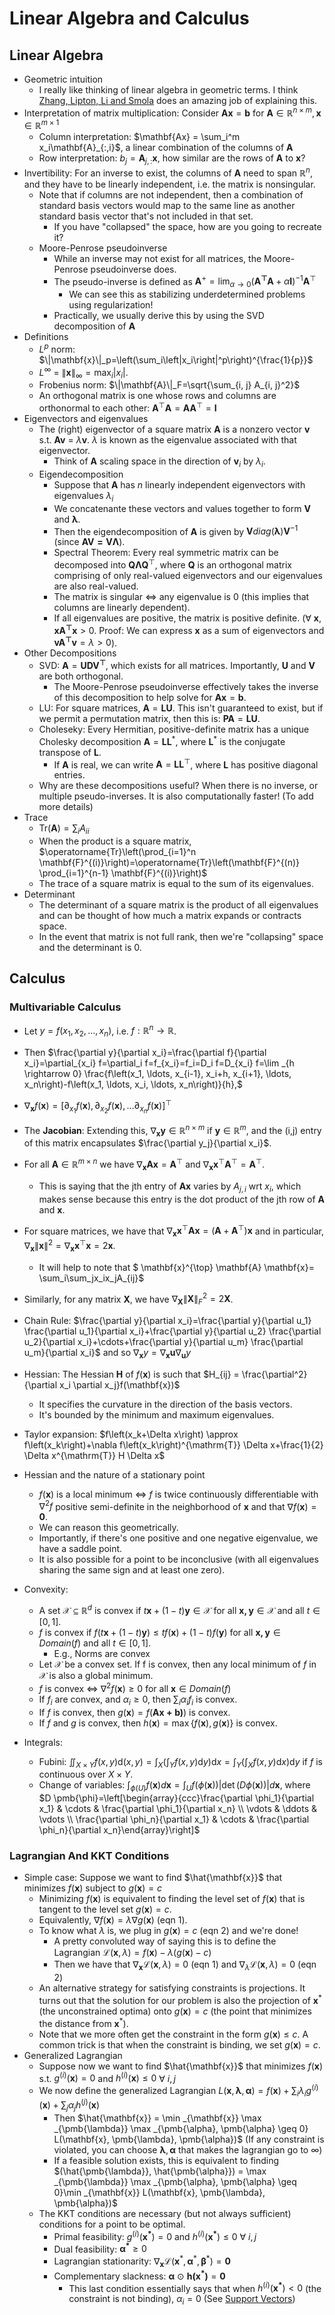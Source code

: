 # Linear Algebra and Calculus

## Linear Algebra
- Geometric intuition
  - I really like thinking of linear algebra in geometric terms. I think [Zhang, Lipton, Li and Smola](http://d2l.ai/chapter_appendix-mathematics-for-deep-learning/geometry-linear-algebraic-ops.html) does an amazing job of explaining this.
- Interpretation of matrix multiplication: Consider $\mathbf{Ax} = \mathbf{b}$ for $\mathbf{A} \in \mathbb{R}^{n \times m}, \mathbf{x} \in \mathbb{R}^{m \times 1}$
  - Column interpretation: $\mathbf{Ax} = \sum_i^m x_i\mathbf{A}_{:,i}$, a linear combination of the columns of $\mathbf{A}$ 
  - Row interpretation: $b_j = \mathbf{A}_{j,:}\mathbf{x}$, how similar are the rows of $\mathbf{A}$ to $\mathbf{x}$?
- Invertibility: For an inverse to exist, the columns of $\mathbf{A}$ need to span $\mathbb{R}^n$, and they have to be linearly independent, i.e. the matrix is nonsingular.
    - Note that if columns are not independent, then a combination of standard basis vectors would map to the same line as another standard basis vector that's not included in that set.
      - If you have "collapsed" the space, how are you going to recreate it? 
    - Moore-Penrose pseudoinverse
      - While an inverse may not exist for all matrices, the Moore-Penrose pseudoinverse does. 
      - The pseudo-inverse is defined as $\mathbf{A}^+ = \lim_{\alpha \rightarrow 0}(\mathbf{A^\top A} + \alpha\mathbf{I})^{-1}\mathbf{A}^\top$
        - We can see this as stabilizing underdetermined problems using regularization!
      - Practically, we usually derive this by using the SVD decomposition of $\mathbf{A}$
- Definitions
  - $L^p$ norm: $\|\mathbf{x}\|_p=\left(\sum_i\left|x_i\right|^p\right)^{\frac{1}{p}}$
  - $L^{\infty}$ = $\|\mathbf{x}\|_{\infty}=\max _i\left|x_i\right|$.
  - Frobenius norm: $\|\mathbf{A}\|_F=\sqrt{\sum_{i, j} A_{i, j}^2}$
  - An orthogonal matrix is one whose rows and columns are orthonormal to each other: $\mathbf{A}^{\top} \mathbf{A}=\mathbf{A} \mathbf{A}^{\top}=\mathbf{I}$
- Eigenvectors and eigenvalues
  - The (right) eigenvector of a square matrix $\mathbf{A}$ is a nonzero vector $\mathbf{v}$ s.t. $\mathbf{Av}$ = $\lambda\mathbf{v}$. $\lambda$ is known as the eigenvalue associated with that eigenvector.
    - Think of $\mathbf{A}$ scaling space in the direction of $\mathbf{v}_i$ by $\lambda_i$.
  - Eigendecomposition
    - Suppose that $\mathbf{A}$ has $n$ linearly independent eigenvectors with eigenvalues $\lambda_i$
    - We concatenante these vectors and values together to form $\mathbf{V}$ and $\mathbf{\lambda}$.
    - Then the eigendecomposition of $\mathbf{A}$ is given by $\mathbf{V}diag(\mathbf{\lambda})\mathbf{V}^{-1}$ (since $\mathbf{AV=V\Lambda}$).
    - Spectral Theorem: Every real symmetric matrix can be decomposed into $\mathbf{Q}\mathbf{\Lambda}\mathbf{Q}^{\top}$, where $\mathbf{Q}$ is an orthogonal matrix comprising of only real-valued eigenvectors and our eigenvalues are also real-valued.
    - The matrix is singular $\iff$ any eigenvalue is 0 (this implies that columns are linearly dependent).
    - If all eigenvalues are positive, the matrix is positive definite. ($\forall$ $\mathbf{x}, \mathbf{xA^{\top}x}>0$. Proof: We can express $\mathbf{x}$ as a sum of eigenvectors and $\mathbf{vA^{\top}v}=\lambda>0$).
- Other Decompositions
  - SVD: $\mathbf{A} = \mathbf{UDV^{\top}}$, which exists for all matrices. Importantly, $\mathbf{U}$ and $\mathbf{V}$ are both orthogonal. 
    - The Moore-Penrose pseudoinverse effectively takes the inverse of this decomposition to help solve for $\mathbf{Ax} = \mathbf{b}$.
  - LU: For square matrices, $\mathbf{A} = \mathbf{LU}$. This isn't guaranteed to exist, but if we permit a permutation matrix, then this is: $\mathbf{PA} = \mathbf{LU}$.
  - Choleseky: Every Hermitian, positive-definite matrix has a unique Cholesky decomposition $\mathbf{A} = \mathbf{LL}^*$, where $\mathbf{L}^*$ is the conjugate transpose of $\mathbf{L}$. 
    - If $\mathbf{A}$ is real, we can write $\mathbf{A} = \mathbf{LL}^{\top}$, where $\mathbf{L}$ has positive diagonal entries.
  - Why are these decompositions useful? When there is no inverse, or multiple pseudo-inverses. It is also computationally faster! (To add more details)
- Trace
  - Tr($\mathbf{A}$)$=\sum_i A_{ii}$
  - When the product is a square matrix, $\operatorname{Tr}\left(\prod_{i=1}^n \mathbf{F}^{(i)}\right)=\operatorname{Tr}\left(\mathbf{F}^{(n)} \prod_{i=1}^{n-1} \mathbf{F}^{(i)}\right)$
  - The trace of a square matrix is equal to the sum of its eigenvalues. 
- Determinant
  - The determinant of a square matrix is the product of all eigenvalues and can be thought of how much a matrix expands or contracts space. 
  - In the event that matrix is not full rank, then we're "collapsing" space and the determinant is 0. 

## Calculus

### Multivariable Calculus
- Let $y = f(x_1,x_2,\dots,x_n)$, i.e. $f: \mathbb{R}^n \rightarrow \mathbb{R}$.
- Then $\frac{\partial y}{\partial x_i}=\frac{\partial f}{\partial x_i}=\partial_{x_i} f=\partial_i f=f_{x_i}=f_i=D_i f=D_{x_i} f=\lim _{h \rightarrow 0} \frac{f\left(x_1, \ldots, 
x_{i-1}, x_i+h, x_{i+1}, \ldots, x_n\right)-f\left(x_1, \ldots, x_i, \ldots, x_n\right)}{h},$
- $\nabla_{\mathbf{x}} f(\mathbf{x})=\left[\partial_{x_1} f(\mathbf{x}), \partial_{x_2} f(\mathbf{x}), \ldots \partial_{x_n} f(\mathbf{x})\right]^{\top}$
- The **Jacobian**: Extending this, $\nabla_{\mathbf{x}}\mathbf{y} \in \mathbb{R}^{n \times m}$ if $\mathbf{y} \in \mathbb{R}^{m}$, and the (i,j) entry of this matrix encapsulates $\frac{\partial y_j}{\partial x_i}$.
- For all $\mathbf{A} \in \mathbb{R}^{m \times n}$ we have $\nabla_{\mathbf{x}} \mathbf{A} \mathbf{x}=\mathbf{A}^{\top}$ and $\nabla_{\mathbf{x}} \mathbf{x}^{\top} \mathbf{A}^{\top}=\mathbf{A}^{\top}$.
  - This is saying that the jth entry of $\mathbf{A} \mathbf{x}$ varies by $A_{j,i}$ wrt $x_i$, which makes sense because this entry is the dot product of the jth row of $\mathbf{A}$ and $\mathbf{x}$.
- For square matrices,  we have that $\nabla_{\mathbf{x}} \mathbf{x}^{\top} \mathbf{A} \mathbf{x}=\left(\mathbf{A}+\mathbf{A}^{\top}\right) \mathbf{x}$ and in particular, $\nabla_{\mathbf{x}}\|\mathbf{x}\|^2=\nabla_{\mathbf{x}} \mathbf{x}^{\top} \mathbf{x}=2 \mathbf{x}$.
  - It will help to note that $ \mathbf{x}^{\top} \mathbf{A} \mathbf{x}= \sum_i\sum_jx_ix_jA_{ij}$
- Similarly, for any matrix $\mathbf{X}$, we have $\nabla_{\mathbf{X}}\|\mathbf{X}\|_F^2=2 \mathbf{X}$.

- Chain Rule: $\frac{\partial y}{\partial x_i}=\frac{\partial y}{\partial u_1} \frac{\partial u_1}{\partial x_i}+\frac{\partial y}{\partial u_2} \frac{\partial u_2}{\partial x_i}+\cdots+\frac{\partial y}{\partial u_m} \frac{\partial u_m}{\partial x_i}$ and so 
$\nabla_{\mathbf{x}} y=\nabla_{\mathbf{x}}\mathbf{u} \nabla_{\mathbf{u}} y$ 
- Hessian: The Hessian $\mathbf{H}$ of $f(\mathbf{x})$ is such that $H_{ij} = \frac{\partial^2}{\partial x_i \partial x_j}f(\mathbf{x})$
  - It specifies the curvature in the direction of the basis vectors. 
  - It's bounded by the minimum and maximum eigenvalues.
- Taylor expansion: $f\left(x_k+\Delta x\right) \approx f\left(x_k\right)+\nabla f\left(x_k\right)^{\mathrm{T}} \Delta x+\frac{1}{2} \Delta x^{\mathrm{T}} H \Delta x$
- Hessian and the nature of a stationary point
  - $f(\mathbf{x})$ is a local minimum $\iff$ $f$ is twice continuously differentiable with $\nabla^2f$ positive semi-definite in the neighborhood of $\mathbf{x}$ and that $\nabla f(\mathbf{x}) = \mathbf{0}$.
  - We can reason this geometrically. 
  - Importantly, if there's one positive and one negative eigenvalue, we have a saddle point. 
  - It is also possible for a point to be inconclusive (with all eigenvalues sharing the same sign and at least one zero).
- Convexity:
  - A set $\mathcal{X} \subseteq \mathbb{R}^d$ is convex if $t\mathbf{x} + (1-t)\mathbf{y} \in \mathcal{X}$ for all $\mathbf{x, y} \in \mathcal{X}$ and all $t \in [0,1]$.
  - $f$ is convex if $f(t\mathbf{x} + (1-t)\mathbf{y}) \leq tf(\mathbf{x}) + (1-t)f(\mathbf{y})$ for all $\mathbf{x, y} \in Domain(f)$ and all $t \in [0,1]$.
    - E.g., Norms are convex
  - Let $\mathcal{X}$ be a convex set. If f is convex, then any local minimum of $f$ in $\mathcal{X}$ is also a global minimum.
  - $f$ is convex $\iff$ $\nabla^2f(\mathbf{x}) \geq 0$ for all $\mathbf{x} \in Domain(f)$
  - If $f_i$ are convex, and $\alpha_i \geq0$, then $\sum_i \alpha_if_i$ is convex.
  - If $f$ is convex, then $g(\mathbf{x}) = f(\mathbf{Ax + b)})$ is convex.
  - If $f$ and $g$ is convex, then $h(\mathbf{x}) = \max\{f(\mathbf{x}), g(\mathbf{x})\}$ is convex.
- Integrals:
  - Fubini: $\iint_{X \times Y} f(x, y) \mathrm{d}(x, y)=\int_X\left(\int_Y f(x, y) \mathrm{d} y\right) \mathrm{d} x=\int_Y\left(\int_X f(x, y) \mathrm{d} x\right) \mathrm{d} y$ if $f$ is continuous over $X \times Y$. 
  - Change of variables: $\int_{\phi(U)} f(\mathbf{x}) d \mathbf{x}=\int_U f(\phi(\mathbf{x}))|\operatorname{det}(D \phi(\mathbf{x}))| d \mathbf{x}$, where $D \pmb{\phi}=\left[\begin{array}{ccc}\frac{\partial \phi_1}{\partial x_1} & \cdots & \frac{\partial \phi_1}{\partial x_n} \\ \vdots & \ddots & \vdots \\ \frac{\partial \phi_n}{\partial x_1} & \cdots & \frac{\partial \phi_n}{\partial x_n}\end{array}\right]$

### Lagrangian And KKT Conditions
- Simple case: Suppose we want to find $\hat{\mathbf{x}}$ that minimizes $f(\mathbf{x})$ subject to $g(\mathbf{x}) = c$
  - Minimizing $f(\mathbf{x})$ is equivalent to finding the level set of $f(\mathbf{x})$ that is tangent to the level set $g(\mathbf{x}) = c$.
  - Equivalently, $\nabla f(\mathbf{x}) = \lambda\nabla g(\mathbf{x})$ (eqn 1).
  - To know what $\lambda$ is, we plug in $g(\mathbf{x}) = c$ (eqn 2) and we're done!
    - A pretty convoluted way of saying this is to define the Lagrangian $\mathcal{L}(\mathbf{x},\lambda)=f(\mathbf{x}) -\lambda(g(\mathbf{x}) -c)$
    - Then we have that $\nabla_{\mathbf{x}}\mathcal{L}(\mathbf{x},\lambda) = 0$ (eqn 1) and $\nabla_{\lambda}\mathcal{L}(\mathbf{x},\lambda) = 0$ (eqn 2)
  - An alternative strategy for satisfying constraints is projections. It turns out that the solution for our problem is also the projection of $\mathbf{x}^*$ (the unconstrained optima) onto  $g(\mathbf{x}) = c$ (the point that minimizes the distance from $\mathbf{x}^*)$.
  - Note that we more often get the constraint in the form $g(\mathbf{x}) \leq c$. A common trick is that when the constraint is binding, we set $g(\mathbf{x}) = c$.
- Generalized Lagrangian
  - Suppose now we want to find $\hat{\mathbf{x}}$ that minimizes $f(\mathbf{x})$ s.t. $g^{(i)}(\mathbf{x}) = 0$ and $h^{(i)}(\mathbf{x}) \leq 0$ $\forall$ $i,j$
  - We now define the generalized Lagrangian $L(\mathbf{x}, \pmb{\lambda}, \pmb{\alpha})=f(\mathbf{x})+\sum_i \lambda_i g^{(i)}(\mathbf{x})+\sum_j \alpha_j h^{(j)}(\mathbf{x})$
    - Then $\hat{\mathbf{x}} = \min _{\mathbf{x}} \max _{\pmb{\lambda}} \max _{\pmb{\alpha}, \pmb{\alpha} \geq 0} L(\mathbf{x}, \pmb{\lambda}, \pmb{\alpha})$ (If any constraint is violated, you can choose $\pmb\lambda, \pmb\alpha$ that makes the lagrangian go to $\infty$)
    - If a feasible solution exists, this is equivalent to finding $(\hat{\pmb{\lambda}}, \hat{\pmb{\alpha}}) = \max _{\pmb{\lambda}} \max _{\pmb{\alpha}, \pmb{\alpha} \geq 0}\min _{\mathbf{x}} L(\mathbf{x}, \pmb{\lambda}, \pmb{\alpha})$
  - The KKT conditions are necessary (but not always sufficient) conditions for a point to be optimal.
    - Primal feasibility: $g^{(i)}(\mathbf{x^*}) = 0$ and $h^{(i)}(\mathbf{x^*}) \leq 0$ $\forall$ $i,j$
    - Dual feasibility: $\pmb{\alpha^*} \geq 0$
    - Lagrangian stationarity: $\nabla_{\mathbf{x}} \mathcal{L}\left(\mathbf{x}^*, \pmb{\alpha}^*, \pmb{\beta}^*\right)=\mathbf{0}$
    - Complementary slackness: $\pmb{\alpha}$ $\odot$ $\mathbf{h(x^*)} = \mathbf{0}$
      - This last condition essentially says that when $h^{(i)}(\mathbf{x^*}) < 0$ (the constraint is not binding), $\alpha_i = 0$ (See [Support Vectors](../08_svms/notes.md)) 